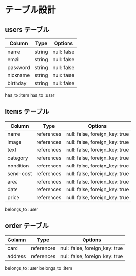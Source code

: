 # テーブル設計

## users テーブル

| Column   | Type   | Options     |
| -------- | ------ | ----------- |
| name     | string | null: false |
| email    | string | null: false |
| password | string | null: false |
| nickname | string | null: false |
| birthday | string | null: false |
has_to :item
has_to :user


## items テーブル

| Column      | Type       | Options                        |
| ------      | ---------- | ------------------------------ |
| name        | references | null: false, foreign_key: true |
| image       | references | null: false, foreign_key: true |
| text        | references | null: false, foreign_key: true |
| category    | references | null: false, foreign_key: true |
| condition   | references | null: false, foreign_key: true |
| send-cost   | references | null: false, foreign_key: true |
| area        | references | null: false, foreign_key: true |
| date        | references | null: false, foreign_key: true |
| price       | references | null: false, foreign_key: true |
belongs_to :user

## order テーブル

| Column  | Type       | Options                        |
| ------- | ---------- | ------------------------------ |
| card    | references | null: false, foreign_key: true |
| address | references | null: false, foreign_key: true |
belongs_to :user
belongs_to :item
